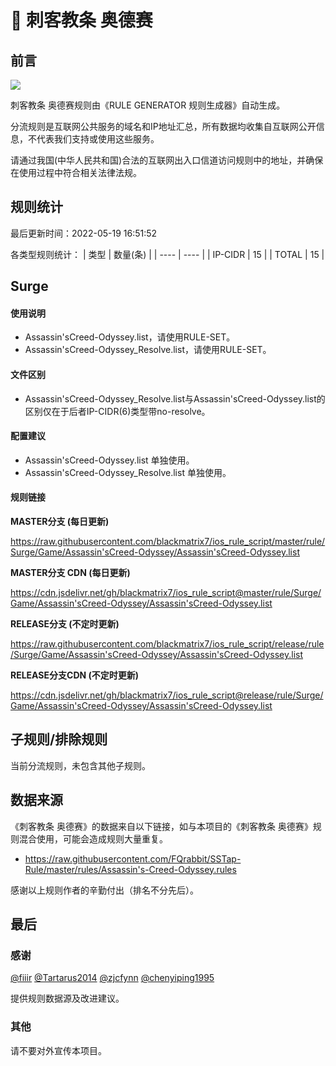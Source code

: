 # 🧸 刺客教条 奥德赛

## 前言

![](https://shields.io/badge/-移除重复规则-ff69b4) 

刺客教条 奥德赛规则由《RULE GENERATOR 规则生成器》自动生成。

分流规则是互联网公共服务的域名和IP地址汇总，所有数据均收集自互联网公开信息，不代表我们支持或使用这些服务。

请通过我国(中华人民共和国)合法的互联网出入口信道访问规则中的地址，并确保在使用过程中符合相关法律法规。

## 规则统计

最后更新时间：2022-05-19 16:51:52

各类型规则统计：
| 类型 | 数量(条)  | 
| ---- | ----  |
| IP-CIDR | 15  | 
| TOTAL | 15  | 


## Surge 

#### 使用说明
- Assassin'sCreed-Odyssey.list，请使用RULE-SET。
- Assassin'sCreed-Odyssey_Resolve.list，请使用RULE-SET。

#### 文件区别
- Assassin'sCreed-Odyssey_Resolve.list与Assassin'sCreed-Odyssey.list的区别仅在于后者IP-CIDR(6)类型带no-resolve。

#### 配置建议
- Assassin'sCreed-Odyssey.list 单独使用。
- Assassin'sCreed-Odyssey_Resolve.list 单独使用。

#### 规则链接
**MASTER分支 (每日更新)**

https://raw.githubusercontent.com/blackmatrix7/ios_rule_script/master/rule/Surge/Game/Assassin'sCreed-Odyssey/Assassin'sCreed-Odyssey.list

**MASTER分支 CDN (每日更新)**

https://cdn.jsdelivr.net/gh/blackmatrix7/ios_rule_script@master/rule/Surge/Game/Assassin'sCreed-Odyssey/Assassin'sCreed-Odyssey.list

**RELEASE分支 (不定时更新)**

https://raw.githubusercontent.com/blackmatrix7/ios_rule_script/release/rule/Surge/Game/Assassin'sCreed-Odyssey/Assassin'sCreed-Odyssey.list

**RELEASE分支CDN (不定时更新)**

https://cdn.jsdelivr.net/gh/blackmatrix7/ios_rule_script@release/rule/Surge/Game/Assassin'sCreed-Odyssey/Assassin'sCreed-Odyssey.list

## 子规则/排除规则


当前分流规则，未包含其他子规则。

## 数据来源

《刺客教条 奥德赛》的数据来自以下链接，如与本项目的《刺客教条 奥德赛》规则混合使用，可能会造成规则大量重复。

- https://raw.githubusercontent.com/FQrabbit/SSTap-Rule/master/rules/Assassin's-Creed-Odyssey.rules


感谢以上规则作者的辛勤付出（排名不分先后）。

## 最后

### 感谢

[@fiiir](https://github.com/fiiir) [@Tartarus2014](https://github.com/Tartarus2014) [@zjcfynn](https://github.com/zjcfynn) [@chenyiping1995](https://github.com/chenyiping1995) 

提供规则数据源及改进建议。

### 其他

请不要对外宣传本项目。